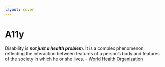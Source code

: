 ```yaml
---
layout: cover
---
```

# A11y

<span v-click> Disability is ***not just a health problem***. It
is a complex phenomenon, reflecting the
interaction between features of a person’s
body and features of the society in which he
or she lives. - [World Health Organization](https://www.afro.who.int/health-topics/disabilities) </span>


<!--
1980 - context of health experience, personal
now - context dependent, environment
-->